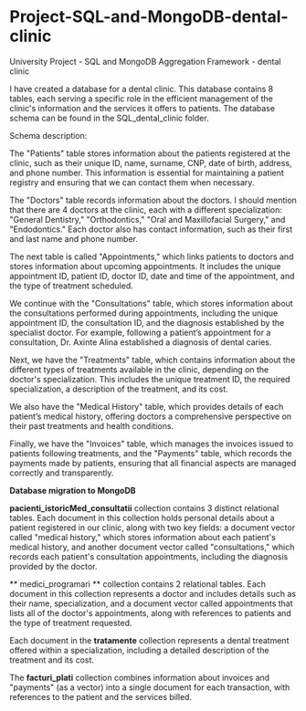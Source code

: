 # Project-SQL-and-MongoDB-dental-clinic
University Project - SQL and MongoDB Aggregation Framework - dental clinic


I have created a database for a dental clinic. This database contains 8 tables, each serving a specific role in the efficient management of the clinic's information and the services it offers to patients. The database schema can be found in the SQL_dental_clinic folder.

Schema description:

The "Patients" table stores information about the patients registered at the clinic, such as their unique ID, name, surname, CNP, date of birth, address, and phone number. This information is essential for maintaining a patient registry and ensuring that we can contact them when necessary.

The "Doctors" table records information about the doctors. I should mention that there are 4 doctors at the clinic, each with a different specialization: "General Dentistry," "Orthodontics," "Oral and Maxillofacial Surgery," and "Endodontics." Each doctor also has contact information, such as their first and last name and phone number.

The next table is called "Appointments," which links patients to doctors and stores information about upcoming appointments. It includes the unique appointment ID, patient ID, doctor ID, date and time of the appointment, and the type of treatment scheduled.

We continue with the "Consultations" table, which stores information about the consultations performed during appointments, including the unique appointment ID, the consultation ID, and the diagnosis established by the specialist doctor. For example, following a patient’s appointment for a consultation, Dr. Axinte Alina established a diagnosis of dental caries.

Next, we have the "Treatments" table, which contains information about the different types of treatments available in the clinic, depending on the doctor's specialization. This includes the unique treatment ID, the required specialization, a description of the treatment, and its cost.

We also have the "Medical History" table, which provides details of each patient’s medical history, offering doctors a comprehensive perspective on their past treatments and health conditions.

Finally, we have the "Invoices" table, which manages the invoices issued to patients following treatments, and the "Payments" table, which records the payments made by patients, ensuring that all financial aspects are managed correctly and transparently.

**Database migration to MongoDB**

**pacienti_istoricMed_consultatii** collection contains 3 distinct relational tables. Each document in this collection holds personal details about a patient registered in our clinic, along with two key fields: a document vector called "medical history," which stores information about each patient's medical history, and another document vector called "consultations," which records each patient's consultation appointments, including the diagnosis provided by the doctor.

 ** medici_programari ** collection contains 2 relational tables. Each document in this collection represents a doctor and includes details such as their name, specialization, and a document vector called appointments that lists all of the doctor's appointments, along with references to patients and the type of treatment requested.

Each document in the **tratamente** collection represents a dental treatment offered within a specialization, including a detailed description of the treatment and its cost.

The **facturi_plati** collection combines information about invoices and "payments" (as a vector) into a single document for each transaction, with references to the patient and the services billed.
